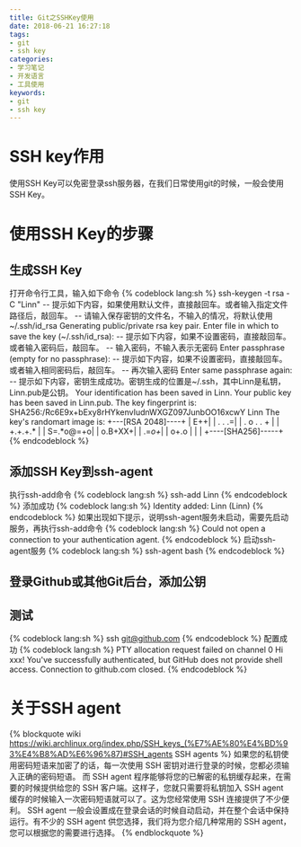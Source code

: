 ```yaml
---
title: Git之SSHKey使用
date: 2018-06-21 16:27:18
tags:
- git
- ssh key
categories:
- 学习笔记
- 开发语言
- 工具使用
keywords:
- git
- ssh key
---
```


# SSH key作用

使用SSH Key可以免密登录ssh服务器，在我们日常使用git的时候，一般会使用SSH Key。

# 使用SSH Key的步骤

## 生成SSH Key

打开命令行工具，输入如下命令
{% codeblock lang:sh %}
ssh-keygen -t rsa -C "Linn"
-- 提示如下内容，如果使用默认文件，直接敲回车。或者输入指定文件路径后，敲回车。
-- 请输入保存密钥的文件名，不输入的情况，将默认使用~/.ssh/id_rsa
Generating public/private rsa key pair.
Enter file in which to save the key (~/.ssh/id_rsa):
-- 提示如下内容，如果不设置密码，直接敲回车。或者输入密码后，敲回车。
-- 输入密码，不输入表示无密码
Enter passphrase (empty for no passphrase):
-- 提示如下内容，如果不设置密码，直接敲回车。或者输入相同密码后，敲回车。
-- 再次输入密码
Enter same passphrase again:
-- 提示如下内容，密钥生成成功。密钥生成的位置是~/.ssh，其中Linn是私钥，Linn.pub是公钥。
Your identification has been saved in Linn.
Your public key has been saved in Linn.pub.
The key fingerprint is:
SHA256:/Rc6E9x+bExy8rHYkenvIudnWXGZ097JunbOO16xcwY Linn
The key's randomart image is:
+---[RSA 2048]----+
|              E++|
|        . .    .=|
|       . o . . + |
|        +.+.+.*  |
|        S=.*o@=+o|
|          o.B+XX+|
|           .=*o+*|
|            o+.o |
|                 |
+----[SHA256]-----+
{% endcodeblock %}
<!-- more -->

## 添加SSH Key到ssh-agent

执行ssh-add命令
{% codeblock lang:sh %}
ssh-add Linn
{% endcodeblock %}
添加成功
{% codeblock lang:sh %}
Identity added: Linn (Linn)
{% endcodeblock %}
如果出现如下提示，说明ssh-agent服务未启动，需要先启动服务，再执行ssh-add命令
{% codeblock lang:sh %}
Could not open a connection to your authentication agent.
{% endcodeblock %}
启动ssh-agent服务
{% codeblock lang:sh %}
ssh-agent bash
{% endcodeblock %}

## 登录Github或其他Git后台，添加公钥

## 测试

{% codeblock lang:sh %}
ssh git@github.com
{% endcodeblock %}
配置成功
{% codeblock lang:sh %}
PTY allocation request failed on channel 0
Hi xxx! You've successfully authenticated, but GitHub does not provide shell access.
Connection to github.com closed.
{% endcodeblock %}

# 关于SSH agent

{% blockquote wiki https://wiki.archlinux.org/index.php/SSH_keys_(%E7%AE%80%E4%BD%93%E4%B8%AD%E6%96%87)#SSH_agents SSH agents %}
如果您的私钥使用密码短语来加密了的话，每一次使用 SSH 密钥对进行登录的时候，您都必须输入正确的密码短语。
而 SSH agent 程序能够将您的已解密的私钥缓存起来，在需要的时候提供给您的 SSH 客户端。这样子，您就只需要将私钥加入 SSH agent 缓存的时候输入一次密码短语就可以了。这为您经常使用 SSH 连接提供了不少便利。
SSH agent 一般会设置成在登录会话的时候自动启动，并在整个会话中保持运行。有不少的 SSH agent 供您选择，我们将为您介绍几种常用的 SSH agent，您可以根据您的需要进行选择。
{% endblockquote %}